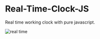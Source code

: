# Real-Time-Clock-JS
Real time working clock with pure javascript.

![real time](https://user-images.githubusercontent.com/106888734/175022117-fad9f6de-9f62-4905-8702-d55d0babae0f.png)
